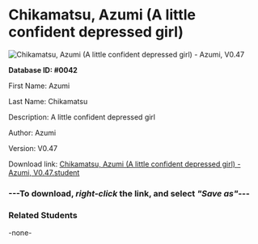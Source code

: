 # Chikamatsu, Azumi (A little confident depressed girl)

<img src="Files/Chikamatsu, Azumi (A little confident depressed girl).png" title="Chikamatsu, Azumi (A little confident depressed girl) - Azumi, V0.47">

**Database ID: #0042**

First Name: Azumi

Last Name: Chikamatsu

Description: A little confident depressed girl

Author: Azumi

Version: V0.47

Download link: <a href="https://raw.githubusercontent.com/Arbiter1223/Daigaku-Gurashi-Custom-Students/master/Files/Student Files/Chikamatsu%2C%20Azumi%20(A%20little%20confident%20depressed%20girl)%20-%20Azumi%2C%20V0.47.student">Chikamatsu, Azumi (A little confident depressed girl) - Azumi, V0.47.student</a>

### ---**To download, _right-click_ the link, and select _"Save as"_**---

### Related Students

-none-
